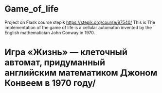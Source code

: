 # Game_of_life
Project on Flask course stepik https://stepik.org/course/97540/
This is The implementation of the game of life is a cellular automaton invented by the English mathematician John Conway in 1970.
# Игра «Жизнь» — клеточный автомат, придуманный английским математиком Джоном Конвеем в 1970 году/
